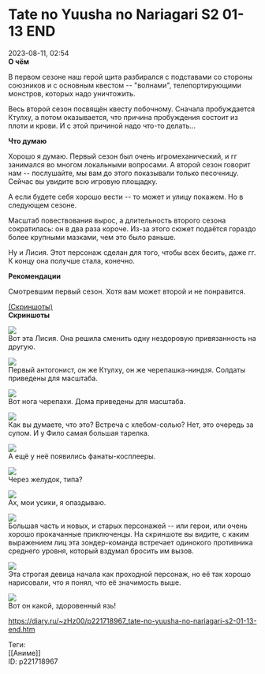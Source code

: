 Tate no Yuusha no Nariagari S2 01-13 END
=========================================

   
 2023-08-11, 02:54   
   **О чём**    
   
 В первом сезоне наш герой щита разбирался с подставами со стороны союзников и с основным квестом -- "волнами", телепортирующими монстров, которых надо уничтожить.   
   
 Весь второй сезон посвящён квесту побочному. Сначала пробуждается Ктулху, а потом оказывается, что причина пробуждения состоит из плоти и крови. И с этой причиной надо что-то делать...   
   
  **Что думаю**    
   
 Хорошо я думаю. Первый сезон был очень игромеханический, и гг занимался во многом локальными вопросами. А второй сезон говорит нам -- послушайте, мы вам до этого показывали только песочницу. Сейчас вы увидите всю игровую площадку.   
   
 А если будете себя хорошо вести -- то может и улицу покажем. Но в следующем сезоне.   
   
 Масштаб повествования вырос, а длительность второго сезона сократилась: он в два раза короче. Из-за этого сюжет подаётся гораздо более крупными мазками, чем это было раньше.   
   
 Ну и Лисия. Этот персонаж сделан для того, чтобы всех бесить, даже гг. К концу она получше стала, конечно.   
   
  **Рекомендации**    
   
 Смотревшим первый сезон. Хотя вам может второй и не понравится.   
   
  [(Скриншоты)](https://zHz00.diary.ru/p221718967.htm?index=1#linkmore221718967m1)      
  **Скриншоты**    
    
  [![](https://i.yapx.ru/WWv0Kl.jpg)](https://yapx.ru/image/WWv0K)    
 Вот эта Лисия. Она решила сменить одну нездоровую привязанность на другую.   
   
  [![](https://i.yapx.ru/WWv0Ol.jpg)](https://yapx.ru/image/WWv0O)    
 Первый антогонист, он же Ктулху, он же черепашка-ниндзя. Солдаты приведены для масштаба.   
   
  [![](https://i.yapx.ru/WWv0Ll.jpg)](https://yapx.ru/image/WWv0L)    
 Вот нога черепахи. Дома приведены для масштаба.   
   
  [![](https://i.yapx.ru/WWv0Ml.jpg)](https://yapx.ru/image/WWv0M)    
 Как вы думаете, что это? Встреча с хлебом-солью? Нет, это очередь за супом. И у Фило самая большая тарелка.   
   
  [![](https://i.yapx.ru/WWv0Nl.jpg)](https://yapx.ru/image/WWv0N)    
 А ещё у неё появились фанаты-косплееры.   
   
  [![](https://i.yapx.ru/WWv0Pl.jpg)](https://yapx.ru/image/WWv0P)    
 Через желудок, типа?   
   
  [![](https://i.yapx.ru/WWv0Ql.jpg)](https://yapx.ru/image/WWv0Q)    
 Ах, мои усики, я опаздываю.   
   
  [![](https://i.yapx.ru/WWv0Rl.jpg)](https://yapx.ru/image/WWv0R)    
 Большая часть и новых, и старых персонажей -- или герои, или очень хорошо прокачанные приключенцы. На скриншоте вы видите, с каким выражением лиц эта зондер-команда встречает одинокого противника среднего уровня, который вздумал бросить им вызов.   
   
  [![](https://i.yapx.ru/WWv0Sl.jpg)](https://yapx.ru/image/WWv0S)    
 Эта строгая девица начала как проходной персонаж, но её так хорошо нарисовали, что я понял, что её значимость выше.   
   
  [![](https://i.yapx.ru/WWv0Tl.jpg)](https://yapx.ru/image/WWv0T)    
 Вот он какой, здоровенный язь!   
      
    
 <https://diary.ru/~zHz00/p221718967_tate-no-yuusha-no-nariagari-s2-01-13-end.htm>   
   
 Теги:   
 [[Аниме]]   
 ID: p221718967